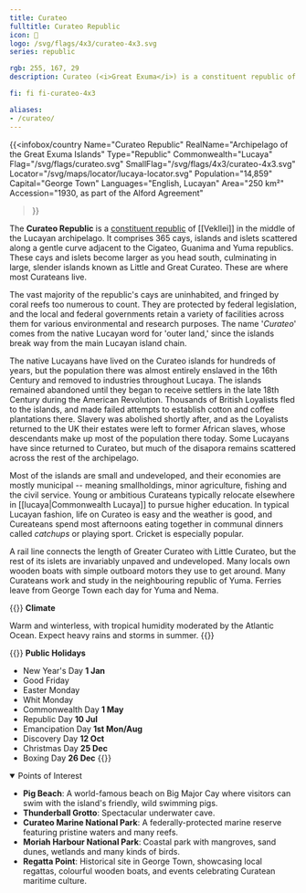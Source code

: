 ```yaml
---
title: Curateo
fulltitle: Curateo Republic
icon: 🐚
logo: /svg/flags/4x3/curateo-4x3.svg
series: republic

rgb: 255, 167, 29
description: Curateo (<i>Great Exuma</i>) is a constituent republic of Vekllei located in the Lucayan Archipelago.

fi: fi fi-curateo-4x3

aliases:
- /curateo/
---
```

{{<infobox/country
	 Name="Curateo Republic"
	 RealName="Archipelago of the Great Exuma Islands"
	 Type="Republic"
	 Commonwealth="Lucaya"
	 Flag="/svg/flags/curateo.svg"
	 SmallFlag="/svg/flags/4x3/curateo-4x3.svg"
	 Locator="/svg/maps/locator/lucaya-locator.svg"
	 Population="14,859"
	 Capital="George Town"
	 Languages="English, Lucayan"
	 Area="250 km²"
	 Accession="1930, as part of the Alford Agreement"
 >}}

The <span class="fi fi-curateo-4x3"></span> **Curateo Republic** is a [constituent republic](/republics/) of [[Vekllei]] in the middle of the Lucayan archipelago. It comprises 365 cays, islands and islets scattered along a gentle curve adjacent to the Cigateo, Guanima and Yuma republics. These cays and islets become larger as you head south, culminating in large, slender islands known as Little and Great Curateo. These are where most Curateans live.

The vast majority of the republic's cays are uninhabited, and fringed by coral reefs too numerous to count. They are protected by federal legislation, and the local and federal governments retain a variety of facilities across them for various environmental and research purposes. The name '*Curateo*' comes from the native Lucayan word for 'outer land,' since the islands break way from the main Lucayan island chain.

The native Lucayans have lived on the Curateo islands for hundreds of years, but the population there was almost entirely enslaved in the 16th Century and removed to industries throughout Lucaya. The islands remained abandoned until they began to receive settlers in the late 18th Century during the American Revolution. Thousands of British Loyalists fled to the islands, and made failed attempts to establish cotton and coffee plantations there. Slavery was abolished shortly after, and as the Loyalists returned to the UK their estates were left to former African slaves, whose descendants make up most of the population there today. Some Lucayans have since returned to Curateo, but much of the disapora remains scattered across the rest of the archipelago.

Most of the islands are small and undeveloped, and their economies are mostly municipal -- meaning smallholdings, minor agriculture, fishing and the civil service. Young or ambitious Curateans typically relocate elsewhere in [[lucaya|Commonwealth Lucaya]] to pursue higher education. In typical Lucayan fashion, life on Curateo is easy and the weather is good, and Cureateans spend most afternoons eating together in communal dinners called *catchups* or playing sport. Cricket is especially popular.

A rail line connects the length of Greater Curateo with Little Curateo, but the rest of its islets are invariably unpaved and undeveloped. Many locals own wooden boats with simple outboard motors they use to get around. Many Curateans work and study in the neighbouring republic of Yuma. Ferries leave from George Town each day for Yuma and Nema.

{{<note table>}}
**Climate**

Warm and winterless, with tropical humidity moderated by the Atlantic Ocean. Expect heavy rains and storms in summer.
{{</note>}}

{{<note table>}}
**Public Holidays**

* New Year's Day **1 Jan**
* Good Friday
* Easter Monday
* Whit Monday
* Commonwealth Day **1 May**
* Republic Day **10 Jul**
* Emancipation Day **1st Mon/Aug**
* Discovery Day **12 Oct**
* Christmas Day **25 Dec**
* Boxing Day **26 Dec**
{{</note>}}

<details open>
  <summary>Points of Interest</summary>

  - **Pig Beach**: A world-famous beach on Big Major Cay where visitors can swim with the island's friendly, wild swimming pigs.
  - **Thunderball Grotto**: Spectacular underwater cave.
  - **Curateo Marine National Park**: A federally-protected marine reserve featuring pristine waters and many reefs.
  - **Moriah Harbour National Park**: Coastal park with mangroves, sand dunes, wetlands and many kinds of birds.
  - **Regatta Point**: Historical site in George Town, showcasing local regattas, colourful wooden boats, and events celebrating Curatean maritime culture.
</details>

